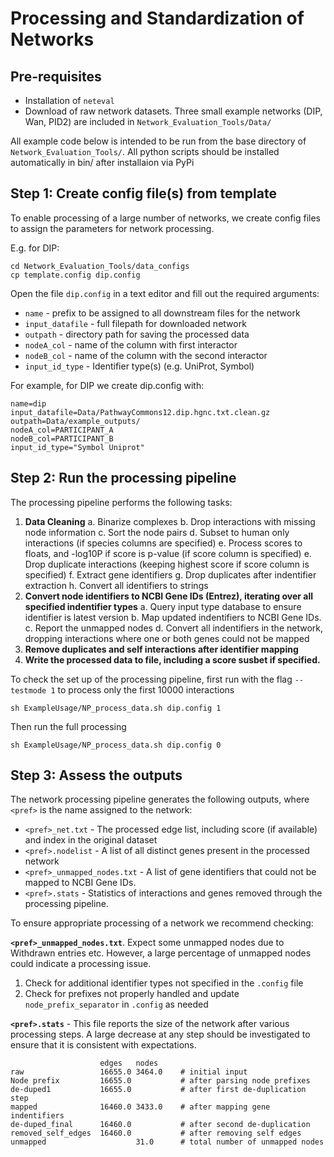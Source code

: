 # Processing and Standardization of Networks

## Pre-requisites

* Installation of `neteval`
* Download of raw network datasets. Three small example networks (DIP, Wan, PID2) are included in `Network_Evaluation_Tools/Data/`

All example code below is intended to be run from the base directory of `Network_Evaluation_Tools/`. All python scripts should be installed automatically in bin/ after installaion via PyPi

## Step 1: Create config file(s) from template

To enable processing of a large number of networks, we create config files to assign the parameters for network processing. 

E.g. for DIP:
```
cd Network_Evaluation_Tools/data_configs
cp template.config dip.config
```
Open the file `dip.config` in a text editor and fill out the required arguments:
* `name` - prefix to be assigned to all downstream files for the network
* `input_datafile` - full filepath for downloaded network
* `outpath` - directory path for saving the processed data
* `nodeA_col` - name of the column with first interactor
* `nodeB_col` - name of the column with the second interactor
* `input_id_type` - Identifier type(s) (e.g. UniProt, Symbol)

For example, for DIP we create dip.config with:
```
name=dip
input_datafile=Data/PathwayCommons12.dip.hgnc.txt.clean.gz
outpath=Data/example_outputs/
nodeA_col=PARTICIPANT_A
nodeB_col=PARTICIPANT_B
input_id_type="Symbol Uniprot"
```

## Step 2: Run the processing pipeline

The processing pipeline performs the following tasks:
 1. **Data Cleaning**
    a. Binarize complexes
    b. Drop interactions with missing node information
    c. Sort the node pairs
    d. Subset to human only interactions (if species columns are specified)
    e. Process scores to floats, and -log10P if score is p-value (if score column is specified)
    e. Drop duplicate interactions (keeping highest score if score column is specified)
    f. Extract gene identifiers
    g. Drop duplicates after indentifier extraction
    h. Convert all identifiers to strings
 2. **Convert node identifiers to NCBI Gene IDs (Entrez), iterating over all specified indentifier types**
    a. Query input type database to ensure identifier is latest version
    b. Map updated indentifiers to NCBI Gene IDs.
    c. Report the unmapped nodes
    d. Convert all indentifiers in the network, dropping interactions where one or both genes could not be mapped
 3. **Remove duplicates and self interactions after identifier mapping**
 4. **Write the processed data to file, including a score susbet if specified.**

To check the set up of the processing pipeline, first run with the flag `--testmode 1` to process only the first 10000 interactions
```
sh ExampleUsage/NP_process_data.sh dip.config 1
```
Then run the full processing
```
sh ExampleUsage/NP_process_data.sh dip.config 0
```

## Step 3: Assess the outputs

The network processing pipeline generates the following outputs, where `<pref>` is the name assigned to the network:

* `<pref>_net.txt` - The processed edge list, including score (if available) and index in the original dataset
* `<pref>.nodelist` - A list of all distinct genes present in the processed network
* `<pref>_unmapped_nodes.txt` - A list of gene identifiers that could not be mapped to NCBI Gene IDs.
* `<pref>.stats` - Statistics of interactions and genes removed through the processing pipeline. 

To ensure appropriate processing of a network we recommend checking:

**`<pref>_unmapped_nodes.txt`**. Expect some unmapped nodes due to Withdrawn entries etc. However, a large percentage of unmapped nodes could indicate a processing issue.
1. Check for additional identifier types not specified in the `.config` file
2. Check for prefixes not properly handled and update `node_prefix_separator` in `.config` as needed

**`<pref>.stats`** - This file reports the size of the network after various processing steps. A large decrease at any step should be investigated to ensure that it is consistent with expectations. 

```
                    edges   nodes
raw                 16655.0 3464.0    # initial input
Node prefix         16655.0           # after parsing node prefixes
de-duped1           16655.0           # after first de-duplication step
mapped              16460.0 3433.0    # after mapping gene indentifiers
de-duped_final      16460.0           # after second de-duplication
removed_self_edges  16460.0           # after removing self edges
unmapped                    31.0      # total number of unmapped nodes
```
